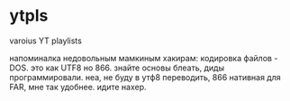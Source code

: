 # ytpls
varoius YT playlists

напоминалка недовольным мамкиным хакирам: кодировка файлов - DOS. это как UTF8 но 866. знайте основы блеать, диды программировали. неа, не буду в утф8 переводить, 866 нативная для FAR, мне так удобнее. идите нахер.
